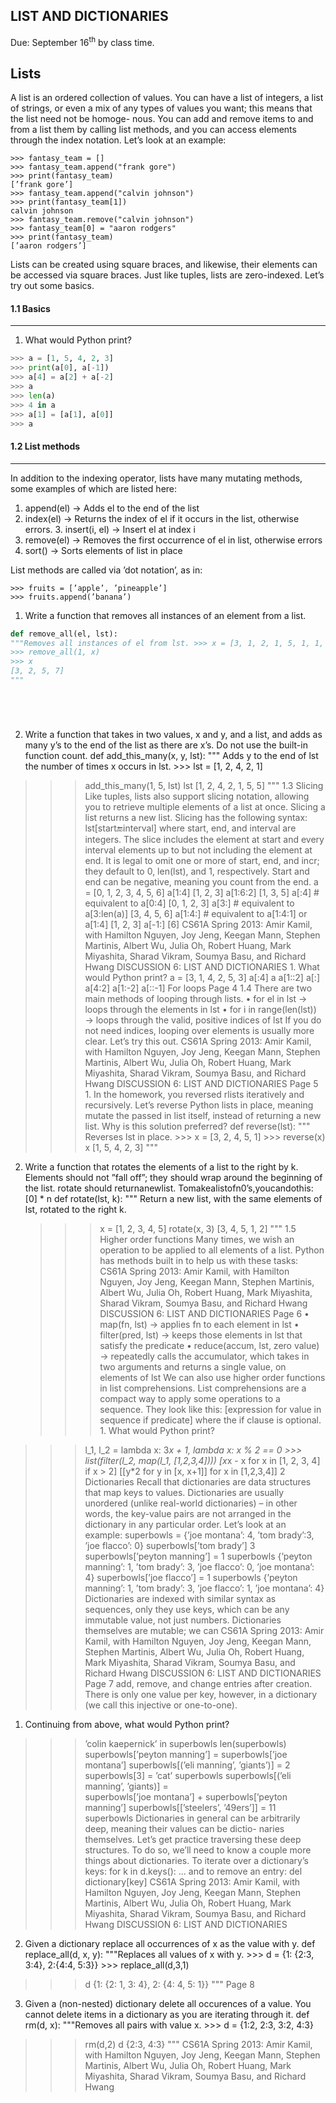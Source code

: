 ## LIST AND DICTIONARIES
Due: September 16<sup>th</sup> by class time.

## Lists

A list is an ordered collection of values. You can have a list of integers, a list of strings, or even a mix of any types of values you want; this means that the list need not be homoge- nous. You can add and remove items to and from a list them by calling list methods, and you can access elements through the index notation. Let’s look at an example:

```
>>> fantasy_team = []
>>> fantasy_team.append("frank gore")
>>> print(fantasy_team)
[’frank gore’]
>>> fantasy_team.append("calvin johnson") 
>>> print(fantasy_team[1])
calvin johnson
>>> fantasy_team.remove("calvin johnson") 
>>> fantasy_team[0] = "aaron rodgers"
>>> print(fantasy_team)
[’aaron rodgers’]
```

Lists can be created using square braces, and likewise, their elements can be accessed via square braces. Just like tuples, lists are zero-indexed. Let’s try out some basics.

#### 1.1 Basics
---
1. What would Python print?
```python
>>> a = [1, 5, 4, 2, 3] 
>>> print(a[0], a[-1])
>>> a[4] = a[2] + a[-2]
>>> a
>>> len(a) 
>>> 4 in a
>>> a[1] = [a[1], a[0]]
>>> a
```

#### 1.2 List methods

---

In addition to the indexing operator, lists have many mutating methods, some examples of which are listed here:
 
1. append(el) → Adds el to the end of the list
2. index(el) → Returns the index of el if it occurs in the list, otherwise errors. 3. insert(i, el) → Insert el at index i
4. remove(el) → Removes the first occurrence of el in list, otherwise errors
5. sort() → Sorts elements of list in place

List methods are called via ’dot notation’, as in:

```
>>> fruits = [’apple’, ’pineapple’]
>>> fruits.append(’banana’)
```

1. Write a function that removes all instances of an element from a list.

```python
def remove_all(el, lst):
"""Removes all instances of el from lst. >>> x = [3, 1, 2, 1, 5, 1, 1, 7]
>>> remove_all(1, x)
>>> x
[3, 2, 5, 7]
"""






```
 
2. Write a function that takes in two values, x and y, and a list, and adds as many y’s to
the end of the list as there are x’s. Do not use the built-in function count.
def add_this_many(x, y, lst):
""" Adds y to the end of lst the number of times x occurs in lst. >>> lst = [1, 2, 4, 2, 1]
>>> add_this_many(1, 5, lst)
>>> lst
[1, 2, 4, 2, 1, 5, 5]
"""
 1.3 Slicing
Like tuples, lists also support slicing notation, allowing you to retrieve multiple elements of a list at once. Slicing a list returns a new list. Slicing has the following syntax:
                     lst[start:end:interval]
where start, end, and interval are integers. The slice includes the element at start and every interval elements up to but not including the element at end. It is legal to omit one or more of start, end, and incr; they default to 0, len(lst), and 1, respectively. Start and end can be negative, meaning you count from the end.
>>> a = [0, 1, 2, 3, 4, 5, 6]
>>> a[1:4]
[1, 2, 3]
>>> a[1:6:2]
[1, 3, 5]
>>> a[:4] # equivalent to a[0:4]
[0, 1, 2, 3]
>>> a[3:] # equivalent to a[3:len(a)]
[3, 4, 5, 6]
>>> a[1:4:] # equivalent to a[1:4:1] or a[1:4] [1, 2, 3]
>>> a[-1:]
[6]
CS61A Spring 2013: Amir Kamil, with
Hamilton Nguyen, Joy Jeng, Keegan Mann, Stephen Martinis, Albert Wu, Julia Oh, Robert Huang, Mark Miyashita, Sharad Vikram, Soumya Basu, and Richard Hwang
  DISCUSSION 6: LIST AND DICTIONARIES 1. What would Python print?
   >>> a = [3, 1, 4, 2, 5, 3]
   >>> a[:4]
>>> a
>>> a[1::2]
>>> a[:]
>>> a[4:2]
>>> a[1:-2]
>>> a[::-1]
For loops
Page 4
 1.4
 There are two main methods of looping through lists.
• for el in lst → loops through the elements in lst
• for i in range(len(lst)) → loops through the valid, positive indices of lst
If you do not need indices, looping over elements is usually more clear. Let’s try this out.
 CS61A Spring 2013: Amir Kamil, with
Hamilton Nguyen, Joy Jeng, Keegan Mann, Stephen Martinis, Albert Wu, Julia Oh, Robert Huang, Mark Miyashita, Sharad Vikram, Soumya Basu, and Richard Hwang
DISCUSSION 6: LIST AND DICTIONARIES Page 5 1. In the homework, you reversed rlists iteratively and recursively. Let’s reverse Python lists in place, meaning mutate the passed in list itself, instead of returning a new list.
Why is this solution preferred?
def reverse(lst):
""" Reverses lst in place. >>> x = [3, 2, 4, 5, 1] >>> reverse(x)
>>> x
[1, 5, 4, 2, 3]
"""
 2. Write a function that rotates the elements of a list to the right by k. Elements should not ”fall off”; they should wrap around the beginning of the list. rotate should returnanewlist. Tomakealistofn0’s,youcandothis: [0] * n
def rotate(lst, k):
""" Return a new list, with the same elements
          of lst, rotated to the right k.
      >>> x = [1, 2, 3, 4, 5]
      >>> rotate(x, 3)
      [3, 4, 5, 1, 2]
      """
1.5 Higher order functions
Many times, we wish an operation to be applied to all elements of a list. Python has methods built in to help us with these tasks:
CS61A Spring 2013: Amir Kamil, with
Hamilton Nguyen, Joy Jeng, Keegan Mann, Stephen Martinis, Albert Wu, Julia Oh, Robert Huang, Mark Miyashita, Sharad Vikram, Soumya Basu, and Richard Hwang
  DISCUSSION 6: LIST AND DICTIONARIES Page 6 • map(fn, lst) → applies fn to each element in lst
• filter(pred, lst) → keeps those elements in lst that satisfy the predicate
• reduce(accum, lst, zero value) → repeatedly calls the accumulator, which
takes in two arguments and returns a single value, on elements of lst
We can also use higher order functions in list comprehensions. List comprehensions are a compact way to apply some operations to a sequence. They look like this:
         [expression for value in sequence if predicate]
where the if clause is optional. 1. What would Python print?
>>> l_1, l_2 = lambda x: 3*x + 1, lambda x: x % 2 == 0 >>> list(filter(l_2, map(l_1, [1,2,3,4])))
>>> [x*x - x for x in [1, 2, 3, 4] if x > 2]
>>> [[y*2 for y in [x, x+1]] for x in [1,2,3,4]]
2 Dictionaries
Recall that dictionaries are data structures that map keys to values. Dictionaries are usually unordered (unlike real-world dictionaries) – in other words, the key-value pairs are not arranged in the dictionary in any particular order. Let’s look at an example:
>>> superbowls = {’joe montana’: 4, ’tom brady’:3, ’joe flacco’: 0}
>>> superbowls[’tom brady’]
3
>>> superbowls[’peyton manning’] = 1
>>> superbowls
{’peyton manning’: 1, ’tom brady’: 3, ’joe flacco’: 0, ’joe montana’: 4}
>>> superbowls[’joe flacco’] = 1
>>> superbowls
{’peyton manning’: 1, ’tom brady’: 3, ’joe flacco’: 1, ’joe montana’: 4}
Dictionaries are indexed with similar syntax as sequences, only they use keys, which can be any immutable value, not just numbers. Dictionaries themselves are mutable; we can
CS61A Spring 2013: Amir Kamil, with
Hamilton Nguyen, Joy Jeng, Keegan Mann, Stephen Martinis, Albert Wu, Julia Oh, Robert Huang, Mark Miyashita, Sharad Vikram, Soumya Basu, and Richard Hwang
    DISCUSSION 6: LIST AND DICTIONARIES Page 7 add, remove, and change entries after creation. There is only one value per key, however, in a dictionary (we call this injective or one-to-one).
1. Continuing from above, what would Python print?
>>> ’colin kaepernick’ in superbowls
   >>> len(superbowls)
   >>> superbowls[’peyton manning’] = superbowls[’joe montana’]
   >>> superbowls[(’eli manning’, ’giants’)] = 2
   >>> superbowls[3] = ’cat’
   >>> superbowls
   >>> superbowls[(’eli manning’, ’giants)] = \
            superbowls[’joe montana’] + superbowls[’peyton manning’]
   >>> superbowls[[’steelers’, ’49ers’]] = 11
   >>> superbowls
Dictionaries in general can be arbitrarily deep, meaning their values can be dictio- naries themselves. Let’s get practice traversing these deep structures. To do so, we’ll need to know a couple more things about dictionaries.
To iterate over a dictionary’s keys:
for k in d.keys(): ...
and to remove an entry:
del dictionary[key]
  CS61A Spring 2013: Amir Kamil, with
Hamilton Nguyen, Joy Jeng, Keegan Mann, Stephen Martinis, Albert Wu, Julia Oh, Robert Huang, Mark Miyashita, Sharad Vikram, Soumya Basu, and Richard Hwang
DISCUSSION 6: LIST AND DICTIONARIES
2. Given a dictionary replace all occurrences of x as the value with y.
def replace_all(d, x, y):
"""Replaces all values of x with y. >>> d = {1: {2:3, 3:4}, 2:{4:4, 5:3}} >>> replace_all(d,3,1)
>>> d
{1: {2: 1, 3: 4}, 2: {4: 4, 5: 1}} """
Page 8
 3. Given a (non-nested) dictionary delete all occurences of a value. You cannot delete items in a dictionary as you are iterating through it.
def rm(d, x):
"""Removes all pairs with value x. >>> d = {1:2, 2:3, 3:2, 4:3}
>>> rm(d,2)
>>> d
{2:3, 4:3}
"""
 CS61A Spring 2013: Amir Kamil, with
Hamilton Nguyen, Joy Jeng, Keegan Mann, Stephen Martinis, Albert Wu, Julia Oh, Robert Huang, Mark Miyashita, Sharad Vikram, Soumya Basu, and Richard Hwang
